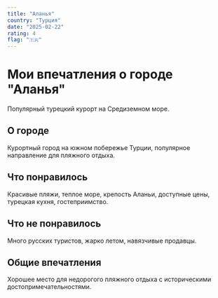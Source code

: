 ```yaml
---
title: "Аланья"
country: "Турция"
date: "2025-02-22"
rating: 4
flag: "🇹🇷"
---
```


# Мои впечатления о городе "Аланья"

Популярный турецкий курорт на Средиземном море.

## О городе

Курортный город на южном побережье Турции, популярное направление для пляжного отдыха.

## Что понравилось

Красивые пляжи, теплое море, крепость Аланьи, доступные цены, турецкая кухня, гостеприимство.

## Что не понравилось

Много русских туристов, жарко летом, навязчивые продавцы.

## Общие впечатления

Хорошее место для недорогого пляжного отдыха с историческими достопримечательностями.
